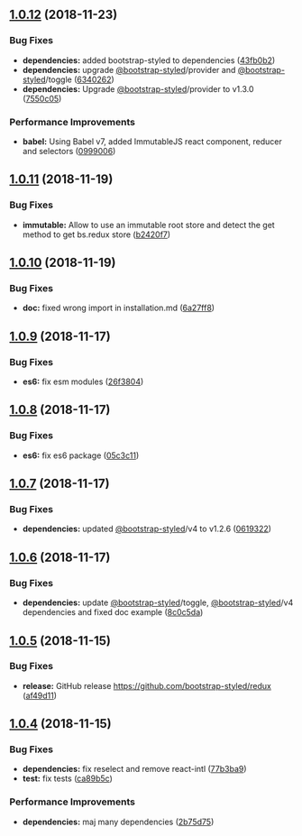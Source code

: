 ## [1.0.12](https://github.com/bootstrap-styled/redux/compare/v1.0.11...v1.0.12) (2018-11-23)


### Bug Fixes

* **dependencies:** added bootstrap-styled to dependencies ([43fb0b2](https://github.com/bootstrap-styled/redux/commit/43fb0b2))
* **dependencies:** upgrade [@bootstrap-styled](https://github.com/bootstrap-styled)/provider and [@bootstrap-styled](https://github.com/bootstrap-styled)/toggle ([6340262](https://github.com/bootstrap-styled/redux/commit/6340262))
* **dependencies:** Upgrade [@bootstrap-styled](https://github.com/bootstrap-styled)/provider to v1.3.0 ([7550c05](https://github.com/bootstrap-styled/redux/commit/7550c05))


### Performance Improvements

* **babel:** Using Babel v7, added ImmutableJS react component, reducer and selectors ([0999006](https://github.com/bootstrap-styled/redux/commit/0999006))

## [1.0.11](https://github.com/bootstrap-styled/redux/compare/v1.0.10...v1.0.11) (2018-11-19)


### Bug Fixes

* **immutable:** Allow to use an immutable root store and detect the get method to get bs.redux store ([b2420f7](https://github.com/bootstrap-styled/redux/commit/b2420f7))

## [1.0.10](https://github.com/bootstrap-styled/redux/compare/v1.0.9...v1.0.10) (2018-11-19)


### Bug Fixes

* **doc:** fixed wrong import in installation.md ([6a27ff8](https://github.com/bootstrap-styled/redux/commit/6a27ff8))

## [1.0.9](https://github.com/bootstrap-styled/redux/compare/v1.0.8...v1.0.9) (2018-11-17)


### Bug Fixes

* **es6:** fix esm modules ([26f3804](https://github.com/bootstrap-styled/redux/commit/26f3804))

## [1.0.8](https://github.com/bootstrap-styled/redux/compare/v1.0.7...v1.0.8) (2018-11-17)


### Bug Fixes

* **es6:** fix es6 package ([05c3c11](https://github.com/bootstrap-styled/redux/commit/05c3c11))

## [1.0.7](https://github.com/bootstrap-styled/redux/compare/v1.0.6...v1.0.7) (2018-11-17)


### Bug Fixes

* **dependencies:** updated [@bootstrap-styled](https://github.com/bootstrap-styled)/v4 to v1.2.6 ([0619322](https://github.com/bootstrap-styled/redux/commit/0619322))

## [1.0.6](https://github.com/bootstrap-styled/redux/compare/v1.0.5...v1.0.6) (2018-11-17)


### Bug Fixes

* **dependencies:** update [@bootstrap-styled](https://github.com/bootstrap-styled)/toggle, [@bootstrap-styled](https://github.com/bootstrap-styled)/v4 dependencies and fixed doc example ([8c0c5da](https://github.com/bootstrap-styled/redux/commit/8c0c5da))

## [1.0.5](https://github.com/bootstrap-styled/redux/compare/v1.0.4...v1.0.5) (2018-11-15)


### Bug Fixes

* **release:** GitHub release https://github.com/bootstrap-styled/redux ([af49d11](https://github.com/bootstrap-styled/redux/commit/af49d11))

## [1.0.4](https://module.kopaxgroup.com/bootstrap-styled/bootstrap-styled-redux/compare/v1.0.3...v1.0.4) (2018-11-15)


### Bug Fixes

* **dependencies:** fix reselect and remove react-intl ([77b3ba9](https://module.kopaxgroup.com/bootstrap-styled/bootstrap-styled-redux/commit/77b3ba9))
* **test:** fix tests ([ca89b5c](https://module.kopaxgroup.com/bootstrap-styled/bootstrap-styled-redux/commit/ca89b5c))


### Performance Improvements

* **dependencies:** maj many dependencies ([2b75d75](https://module.kopaxgroup.com/bootstrap-styled/bootstrap-styled-redux/commit/2b75d75))
